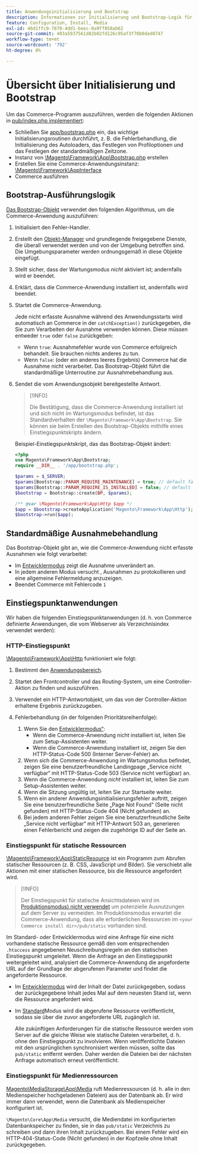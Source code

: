 ```yaml
---
title: Anwendungsinitialisierung und Bootstrap
description: Informationen zur Initialisierung und Bootstrap-Logik für das Commerce-Programm.
feature: Configuration, Install, Media
exl-id: 46d1ffc0-7870-4dd1-beec-0a9ff858ab62
source-git-commit: 403a5937561d82b02fd126c95af3f70b0ded0747
workflow-type: tm+mt
source-wordcount: '792'
ht-degree: 0%

---
```


# Übersicht über Initialisierung und Bootstrap

Um das Commerce-Programm auszuführen, werden die folgenden Aktionen in [pub/index.php implementiert][index]:

- Schließen Sie [app/bootstrap.php][bootinitial] ein, das wichtige Initialisierungsroutinen durchführt, z. B. die Fehlerbehandlung, die Initialisierung des Autoloaders, das Festlegen von Profiloptionen und das Festlegen der standardmäßigen Zeitzone.
- Instanz von [\Magento\Framework\App\Bootstrap.php][bootstrap] <!-- It requires initialization parameters to be specified in constructor. Normally, the $_SERVER super-global variable is supposed to be passed there. --> erstellen
- Erstellen Sie eine Commerce-Anwendungsinstanz: [\Magento\Framework\AppInterface][app-face]
- Commerce ausführen

## Bootstrap-Ausführungslogik

[Das Bootstrap-Objekt][bootinitial] verwendet den folgenden Algorithmus, um die Commerce-Anwendung auszuführen:

1. Initialisiert den Fehler-Handler.
1. Erstellt den [Objekt-Manager][object] und grundlegende freigegebene Dienste, die überall verwendet werden und von der Umgebung betroffen sind. Die Umgebungsparameter werden ordnungsgemäß in diese Objekte eingefügt.
1. Stellt sicher, dass der Wartungsmodus _nicht_ aktiviert ist; andernfalls wird er beendet.
1. Erklärt, dass die Commerce-Anwendung installiert ist, andernfalls wird beendet.
1. Startet die Commerce-Anwendung.

   Jede nicht erfasste Ausnahme während des Anwendungsstarts wird automatisch an Commerce in der `catchException()` zurückgegeben, die Sie zum Verarbeiten der Ausnahme verwenden können. Diese müssen entweder `true` oder `false` zurückgeben:

   - Wenn `true`: Ausnahmefehler wurde von Commerce erfolgreich behandelt. Sie brauchen nichts anderes zu tun.
   - Wenn `false`: (oder ein anderes leeres Ergebnis) Commerce hat die Ausnahme nicht verarbeitet. Das Bootstrap-Objekt führt die standardmäßige Unterroutine zur Ausnahmebehandlung aus.

1. Sendet die vom Anwendungsobjekt bereitgestellte Antwort.

   >[!INFO]
   >
   >Die Bestätigung, dass die Commerce-Anwendung installiert ist und sich nicht im Wartungsmodus befindet, ist das Standardverhalten der `\Magento\Framework\App\Bootstrap`. Sie können sie beim Erstellen des Bootstrap-Objekts mithilfe eines Einstiegspunktskripts ändern.

   Beispiel-Einstiegspunktskript, das das Bootstrap-Objekt ändert:

   ```php
   <?php
   use Magento\Framework\App\Bootstrap;
   require __DIR__ . '/app/bootstrap.php';
   
   $params = $_SERVER;
   $params[Bootstrap::PARAM_REQUIRE_MAINTENANCE] = true; // default false
   $params[Bootstrap::PARAM_REQUIRE_IS_INSTALLED] = false; // default true
   $bootstrap = Bootstrap::create(BP, $params);
   
   /** @var \Magento\Framework\App\Http $app */
   $app = $bootstrap->createApplication('Magento\Framework\App\Http');
   $bootstrap->run($app);
   ```

## Standardmäßige Ausnahmebehandlung

Das Bootstrap-Objekt gibt an, wie die Commerce-Anwendung nicht erfasste Ausnahmen wie folgt verarbeitet:

- Im [Entwicklermodus](../bootstrap/application-modes.md#developer-mode) zeigt die Ausnahme unverändert an.
- In jedem anderen Modus versucht , Ausnahmen zu protokollieren und eine allgemeine Fehlermeldung anzuzeigen.
- Beendet Commerce mit Fehlercode `1`

## Einstiegspunktanwendungen

Wir haben die folgenden Einstiegspunktanwendungen (d. h. von Commerce definierte Anwendungen, die vom Webserver als Verzeichnisindex verwendet werden):

### HTTP-Einstiegspunkt

[\Magento\Framework\App\Http][http] funktioniert wie folgt:

1. Bestimmt den [Anwendungsbereich](https://developer.adobe.com/commerce/php/architecture/modules/areas/).
1. Startet den Frontcontroller und das Routing-System, um eine Controller-Aktion zu finden und auszuführen.
1. Verwendet ein HTTP-Antwortobjekt, um das von der Controller-Aktion erhaltene Ergebnis zurückzugeben.
1. Fehlerbehandlung (in der folgenden Prioritätsreihenfolge):

   1. Wenn Sie den [Entwicklermodus“ &#x200B;](../bootstrap/application-modes.md#developer-mode):
      - Wenn die Commerce-Anwendung nicht installiert ist, leiten Sie zum Setup-Assistenten weiter.
      - Wenn die Commerce-Anwendung installiert ist, zeigen Sie den HTTP-Status-Code 500 (Interner Server-Fehler) an.
   1. Wenn sich die Commerce-Anwendung im Wartungsmodus befindet, zeigen Sie eine benutzerfreundliche Landingpage „Service nicht verfügbar“ mit HTTP-Status-Code 503 (Service nicht verfügbar) an.
   1. Wenn die Commerce-Anwendung _nicht_ installiert ist, leiten Sie zum Setup-Assistenten weiter.
   1. Wenn die Sitzung ungültig ist, leiten Sie zur Startseite weiter.
   1. Wenn ein anderer Anwendungsinitialisierungsfehler auftritt, zeigen Sie eine benutzerfreundliche Seite „Page Not Found“ (Seite nicht gefunden) mit HTTP-Status-Code 404 (Nicht gefunden) an.
   1. Bei jedem anderen Fehler zeigen Sie eine benutzerfreundliche Seite „Service nicht verfügbar“ mit HTTP-Antwort 503 an, generieren einen Fehlerbericht und zeigen die zugehörige ID auf der Seite an.

### Einstiegspunkt für statische Ressourcen

[\Magento\Framework\App\StaticResource][static-resource] ist ein Programm zum Abrufen statischer Ressourcen (z. B. CSS, JavaScript und Bilder). Sie verschiebt alle Aktionen mit einer statischen Ressource, bis die Ressource angefordert wird.

>[!INFO]
>
>Der Einstiegspunkt für statische Ansichtsdateien wird im [Produktionsmodus) nicht verwendet](application-modes.md#production-mode) um potenzielle Ausnutzungen auf dem Server zu vermeiden. Im Produktionsmodus erwartet die Commerce-Anwendung, dass alle erforderlichen Ressourcen im `<your Commerce install dir>/pub/static` vorhanden sind.

Im Standard- oder Entwicklermodus wird eine Anfrage für eine nicht vorhandene statische Ressource gemäß den vom entsprechenden `.htaccess` angegebenen Neuschreibungsregeln an den statischen Einstiegspunkt umgeleitet.
Wenn die Anfrage an den Einstiegspunkt weitergeleitet wird, analysiert die Commerce-Anwendung die angeforderte URL auf der Grundlage der abgerufenen Parameter und findet die angeforderte Ressource.

- Im [Entwicklermodus](application-modes.md#developer-mode) wird der Inhalt der Datei zurückgegeben, sodass der zurückgegebene Inhalt jedes Mal auf dem neuesten Stand ist, wenn die Ressource angefordert wird.
- Im [Standard](application-modes.md#default-mode)Modus wird die abgerufene Ressource veröffentlicht, sodass sie über die zuvor angeforderte URL zugänglich ist.

  Alle zukünftigen Anforderungen für die statische Ressource werden vom Server auf die gleiche Weise wie statische Dateien verarbeitet, d. h. ohne den Einstiegspunkt zu involvieren. Wenn veröffentlichte Dateien mit den ursprünglichen synchronisiert werden müssen, sollte das `pub/static` entfernt werden. Daher werden die Dateien bei der nächsten Anfrage automatisch erneut veröffentlicht.

### Einstiegspunkt für Medienressourcen

[Magento\MediaStorage\App\Media][media] ruft Medienressourcen (d. h. alle in den Medienspeicher hochgeladenen Dateien) aus der Datenbank ab. Er wird immer dann verwendet, wenn die Datenbank als Medienspeicher konfiguriert ist.

`\Magento\Core\App\Media` versucht, die Mediendatei im konfigurierten Datenbankspeicher zu finden, sie in das `pub/static` Verzeichnis zu schreiben und dann ihren Inhalt zurückzugeben. Bei einem Fehler wird ein HTTP-404-Status-Code (Nicht gefunden) in der Kopfzeile ohne Inhalt zurückgegeben.

<!-- Link Definitions -->

[app-face]: https://github.com/magento/magento2/tree/2.4/lib/internal/Magento/Framework/AppInterface.php
[bootinitial]: https://github.com/magento/magento2/tree/2.4/app/bootstrap.php
[bootstrap]: https://github.com/magento/magento2/tree/2.4/lib/internal/Magento/Framework/App/Bootstrap.php
[http]: https://github.com/magento/magento2/tree/2.4/lib/internal/Magento/Framework/App/Http
[index]: https://github.com/magento/magento2/tree/2.4/pub/index.php
[media]: https://github.com/magento/magento2/tree/2.4/app/code/Magento/MediaStorage/App/Media.php
[object]: https://github.com/magento/magento2/tree/2.4/lib/internal/Magento/Framework/ObjectManager
[static-resource]: https://github.com/magento/magento2/tree/2.4/lib/internal/Magento/Framework/App/StaticResource.php
